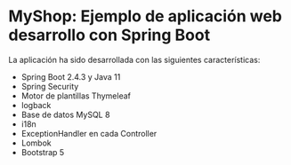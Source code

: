 MyShop: Ejemplo de aplicación web desarrollo con Spring Boot
==
La aplicación ha sido desarrollada con las siguientes características:
  * Spring Boot 2.4.3 y Java 11
  * Spring Security
  * Motor de plantillas Thymeleaf
  * logback
  * Base de datos MySQL 8
  * i18n
  * ExceptionHandler en cada Controller
  * Lombok
  * Bootstrap 5
